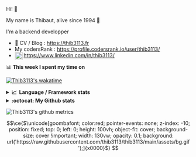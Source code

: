 Hi! 👋

My name is Thibaut, alive since 1994 🍷

I'm a backend developper

-   📝 CV / Blog : https://thib3113.fr
-   My codersRank : https://profile.codersrank.io/user/thib3113/
-   <a href="https://www.linkedin.com/in/thib3113/"><img align="left" alt="Thib3113's Linkedin" width="21px" src="https://img.icons8.com/color/48/linkedin.png" /></a> https://www.linkedin.com/in/thib3113/

📊 **This week I spent my time on**

[![Thib3113's wakatime](https://github-readme-stats.vercel.app/api/wakatime?username=thib3113&layout=default&theme=dracula&langs_count=6&hide_title=true&hide_border=true)](https://wakatime.com/@thib3113)

<details>
  <summary><b>📈&nbsp;&nbsp;Language&nbsp;/&nbsp;Framework stats</b></summary>
  <br/>  
  <a href='https://profile.codersrank.io/user/thib3113/'>
  <img src='http://cr-skills-chart-widget.azurewebsites.net/api/api?username=thib3113&padding=30&skills=php,batchfile,javascript,less,mysql,reactjs,scss,shell,typescript,vue'>
  </a>
</details>

<details>
  <summary><b>:octocat: My Github stats</b></summary>
  <br/>  
  
  <img src="https://github-readme-stats.vercel.app/api?username=thib3113&theme=dracula&show_icons=true&" alt="Thib3113's GitHub stats" />

<!--START_SECTION:activity-->

1. 🗣 Commented on [#142473](https://github.com/home-assistant/core/issues/142473#issuecomment-3261921403) in [home-assistant/core](https://github.com/home-assistant/core)
2. 🗣 Commented on [#22](https://github.com/mundschenk-at/ha-valetudo-blueprints/pull/22#issuecomment-3234887545) in [mundschenk-at/ha-valetudo-blueprints](https://github.com/mundschenk-at/ha-valetudo-blueprints)
3. 🔒 Closed issue [#188](https://github.com/thib3113/unifi-client/issues/188) in [thib3113/unifi-client](https://github.com/thib3113/unifi-client)
4. 🎉 Merged PR [#363](https://github.com/thib3113/vban/pull/363) in [thib3113/vban](https://github.com/thib3113/vban)
5. 🗣 Commented on [#363](https://github.com/thib3113/vban/pull/363#issuecomment-3227125854) in [thib3113/vban](https://github.com/thib3113/vban)
 <!--END_SECTION:activity-->

</details>

![Thib3113's github metrics](https://gist.githubusercontent.com/thib3113/83a96e16f8bca103f1b0e376186c66ec/raw/github-metrics.svg)

```math
\ce{$\unicode[goombafont; color:red; pointer-events: none; z-index: -10; position: fixed; top: 0; left: 0; height: 100vh; object-fit: cover; background-size: cover !important; width: 130vw; opacity: 0.1; background: url('https://raw.githubusercontent.com/thib3113/thib3113/main/assets/bg.gif');]{x0000}$}

